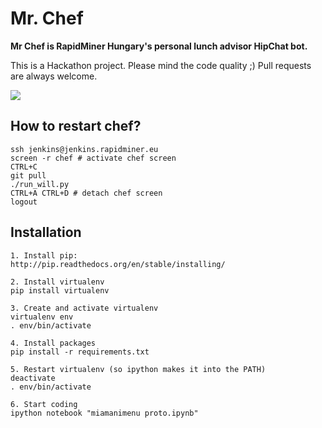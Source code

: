 # Mr. Chef

**Mr Chef is RapidMiner Hungary's personal lunch advisor HipChat bot.**

This is a Hackathon project. Please mind the code quality ;)
Pull requests are always welcome.

![](https://upload.wikimedia.org/wikipedia/en/1/1e/SouthParkChef.png)

## How to restart chef?

````
ssh jenkins@jenkins.rapidminer.eu
screen -r chef # activate chef screen
CTRL+C
git pull
./run_will.py
CTRL+A CTRL+D # detach chef screen
logout
````

## Installation
````
1. Install pip:
http://pip.readthedocs.org/en/stable/installing/

2. Install virtualenv
pip install virtualenv

3. Create and activate virtualenv
virtualenv env
. env/bin/activate

4. Install packages
pip install -r requirements.txt

5. Restart virtualenv (so ipython makes it into the PATH)
deactivate
. env/bin/activate

6. Start coding
ipython notebook "miamanimenu proto.ipynb"
````
